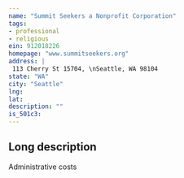 ```yaml
---
name: "Summit Seekers a Nonprofit Corporation"
tags:
- professional
- religious
ein: 912018226
homepage: "www.summitseekers.org"
address: |
 113 Cherry St 15704, \nSeattle, WA 98104
state: "WA"
city: "Seattle"
lng: 
lat: 
description: ""
is_501c3: 
---
```


## Long description

Administrative costs
